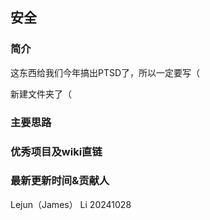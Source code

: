 ## 安全

### 简介

这东西给我们今年搞出PTSD了，所以一定要写（

新建文件夹了（


### 主要思路


### 优秀项目及wiki直链


### 最新更新时间&贡献人

Lejun（James） Li 20241028